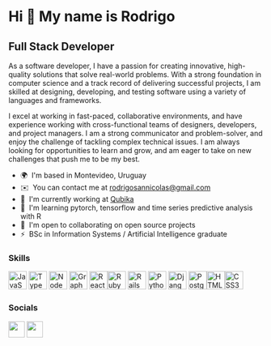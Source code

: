 Hi 👋 My name is Rodrigo
========================

Full Stack Developer
--------------------

As a software developer, I have a passion for creating innovative, high-quality solutions that solve real-world problems. With a strong foundation in computer science and a track record of delivering successful projects, I am skilled at designing, developing, and testing software using a variety of languages and frameworks.

I excel at working in fast-paced, collaborative environments, and have experience working with cross-functional teams of designers, developers, and project managers. I am a strong communicator and problem-solver, and enjoy the challenge of tackling complex technical issues. I am always looking for opportunities to learn and grow, and am eager to take on new challenges that push me to be my best.

* 🌍  I'm based in Montevideo, Uruguay
* ✉️  You can contact me at [rodrigosannicolas@gmail.com](mailto:rodrigosannicolas@gmail.com)
* 🚀  I'm currently working at [Qubika](https://qubika.com/)
* 🧠  I'm learning pytorch, tensorflow and time series predictive analysis with R
* 🤝  I'm open to collaborating on open source projects
* ⚡  BSc in Information Systems / Artificial Intelligence graduate

### Skills


<p align="left"> <a href="https://developer.mozilla.org/en-US/docs/Web/JavaScript" target="_blank" rel="noreferrer"><img src="https://raw.githubusercontent.com/danielcranney/readme-generator/main/public/icons/skills/javascript-colored.svg" width="36" height="36" alt="JavaScript" /></a> <a href="https://www.typescriptlang.org/" target="_blank" rel="noreferrer"><img src="https://raw.githubusercontent.com/danielcranney/readme-generator/main/public/icons/skills/typescript-colored.svg" width="36" height="36" alt="TypeScript" /></a> <a href="https://nodejs.org/en/" target="_blank" rel="noreferrer"><img src="https://raw.githubusercontent.com/danielcranney/readme-generator/main/public/icons/skills/nodejs-colored.svg" width="36" height="36" alt="NodeJS" /></a> <a href="https://graphql.org/" target="_blank" rel="noreferrer"><img src="https://raw.githubusercontent.com/danielcranney/readme-generator/main/public/icons/skills/graphql-colored.svg" width="36" height="36" alt="GraphQL" /></a> <a href="https://reactjs.org/" target="_blank" rel="noreferrer"><img src="https://raw.githubusercontent.com/danielcranney/readme-generator/main/public/icons/skills/react-colored.svg" width="36" height="36" alt="React" /></a><a href="https://www.ruby-lang.org/en/" target="_blank" rel="noreferrer"><img src="https://raw.githubusercontent.com/danielcranney/readme-generator/main/public/icons/skills/ruby-colored.svg" width="36" height="36" alt="Ruby" /></a> <a href="https://rubyonrails.org/" target="_blank" rel="noreferrer"><img src="https://raw.githubusercontent.com/gist/ptb/4f5192d8c44d5de7f750/raw/27608a65410c8bfcc0a23bef4fb26348cb677771/rails.svg" width="36" height="36" alt="Rails" /></a> <a href="https://www.python.org/" target="_blank" rel="noreferrer"><img src="https://raw.githubusercontent.com/danielcranney/readme-generator/main/public/icons/skills/python-colored.svg" width="36" height="36" alt="Python" /></a> <a href="https://www.djangoproject.com/" target="_blank" rel="noreferrer"><img src="https://raw.githubusercontent.com/danielcranney/readme-generator/main/public/icons/skills/django-colored.svg" width="36" height="36" alt="Django" /></a> <a href="https://www.postgresql.org/" target="_blank" rel="noreferrer"><img src="https://raw.githubusercontent.com/danielcranney/readme-generator/main/public/icons/skills/postgresql-colored.svg" width="36" height="36" alt="PostgreSQL" /></a><a href="https://developer.mozilla.org/en-US/docs/Glossary/HTML5" target="_blank" rel="noreferrer"><img src="https://raw.githubusercontent.com/danielcranney/readme-generator/main/public/icons/skills/html5-colored.svg" width="36" height="36" alt="HTML5" /></a><a href="https://developer.mozilla.org/en-US/docs/Web/CSS" target="_blank" rel="noreferrer"><img src="https://raw.githubusercontent.com/danielcranney/readme-generator/main/public/icons/skills/css3-colored.svg" width="36" height="36" alt="CSS3" /></a></p>


### Socials

<p align="left"><a href="https://www.linkedin.com/in/rodrigosannicolas" target="_blank" rel="noreferrer"><img src="https://raw.githubusercontent.com/danielcranney/readme-generator/main/public/icons/socials/linkedin.svg" width="32" height="32" /></a> <a href="http://www.instagram.com/rodrisannicolas" target="_blank" rel="noreferrer"><img src="https://raw.githubusercontent.com/danielcranney/readme-generator/main/public/icons/socials/instagram.svg" width="32" height="32" /></a></p>
